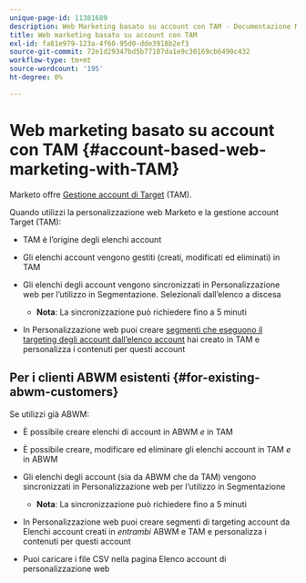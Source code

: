 ```yaml
---
unique-page-id: 11381689
description: Web Marketing basato su account con TAM - Documentazione Marketo - Documentazione del prodotto
title: Web marketing basato su account con TAM
exl-id: fa81e979-123a-4f60-95d0-dde3918b2ef3
source-git-commit: 72e1d29347bd5b77107da1e9c30169cb6490c432
workflow-type: tm+mt
source-wordcount: '195'
ht-degree: 0%

---
```


# Web marketing basato su account con TAM {#account-based-web-marketing-with-TAM}

Marketo offre [Gestione account di Target](/help/marketo/product-docs/target-account-management/setup-tam/target-account-management-overview.md) (TAM).

Quando utilizzi la personalizzazione web Marketo e la gestione account Target (TAM):

* TAM è l’origine degli elenchi account
* Gli elenchi account vengono gestiti (creati, modificati ed eliminati) in TAM
* Gli elenchi degli account vengono sincronizzati in Personalizzazione web per l’utilizzo in Segmentazione. Selezionali dall’elenco a discesa

   * **Nota**: La sincronizzazione può richiedere fino a 5 minuti

* In Personalizzazione web puoi creare [segmenti che eseguono il targeting degli account dall’elenco account](/help/marketo/product-docs/web-personalization/account-based-web-marketing/create-a-new-account-list.md) hai creato in TAM e personalizza i contenuti per questi account

## Per i clienti ABWM esistenti {#for-existing-abwm-customers}

Se utilizzi già ABWM:

* È possibile creare elenchi di account in ABWM _e_ in TAM
* È possibile creare, modificare ed eliminare gli elenchi account in TAM _e_ in ABWM
* Gli elenchi degli account (sia da ABWM che da TAM) vengono sincronizzati in Personalizzazione web per l’utilizzo in Segmentazione

   * **Nota**: La sincronizzazione può richiedere fino a 5 minuti

* In Personalizzazione web puoi creare segmenti di targeting account da Elenchi account creati in _entrambi_ ABWM e TAM e personalizza i contenuti per questi account
* Puoi caricare i file CSV nella pagina Elenco account di personalizzazione web
